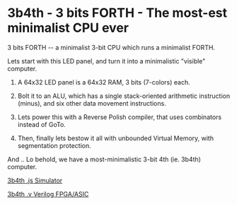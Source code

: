 # 3b4th - 3 bits FORTH - The most-est minimalist CPU ever

3 bits FORTH -- a minimalist 3-bit CPU which runs a minimalist FORTH.

Lets start with this LED panel, and turn it into a minimalistic "visible"
computer.

1. A 64x32 LED panel is a 64x32 RAM, 3 bits (7-colors) each.

2. Bolt it to an ALU, which has a single stack-oriented arithmetic
instruction (minus), and six other data movement instructions.

3. Lets power this with a Reverse Polish compiler, that uses combinators
instead of GoTo.

4. Then, finally lets bestow it all with unbounded Virtual Memory, with
segmentation protection.

And .. Lo behold, we have a most-minimalistic 3-bit 4th (ie. 3b4th)  computer.

[3b4th .js Simulator](https://point.enablery.org/shri/3b4th)

[3b4th .v Verilog FPGA/ASIC](https://point.enablery.org/shri/3b4th/verilog)

